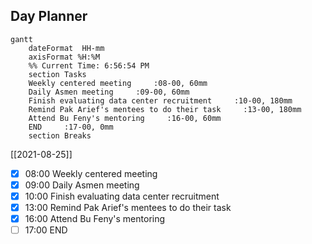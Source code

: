 ## Day Planner
```mermaid
gantt
    dateFormat  HH-mm
    axisFormat %H:%M
    %% Current Time: 6:56:54 PM
    section Tasks
    Weekly centered meeting     :08-00, 60mm
    Daily Asmen meeting     :09-00, 60mm
    Finish evaluating data center recruitment     :10-00, 180mm
    Remind Pak Arief's mentees to do their task     :13-00, 180mm
    Attend Bu Feny's mentoring     :16-00, 60mm
    END     :17-00, 0mm
    section Breaks

```

[[2021-08-25]]
- [x] 08:00 Weekly centered meeting
- [x] 09:00 Daily Asmen meeting
- [x] 10:00 Finish evaluating data center recruitment
- [x] 13:00 Remind Pak Arief's mentees to do their task
- [x] 16:00 Attend Bu Feny's mentoring
- [ ] 17:00 END
